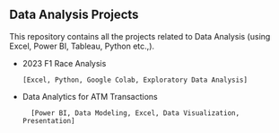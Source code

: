 ## Data Analysis Projects

This repository contains all the projects related to Data Analysis (using Excel, Power BI, Tableau, Python etc.,).

<ul>
  <li> 2023 F1 Race Analysis </li>
        
    [Excel, Python, Google Colab, Exploratory Data Analysis] 
  
  <li> Data Analytics for ATM Transactions </li>
      
      [Power BI, Data Modeling, Excel, Data Visualization, Presentation]
</ul>
